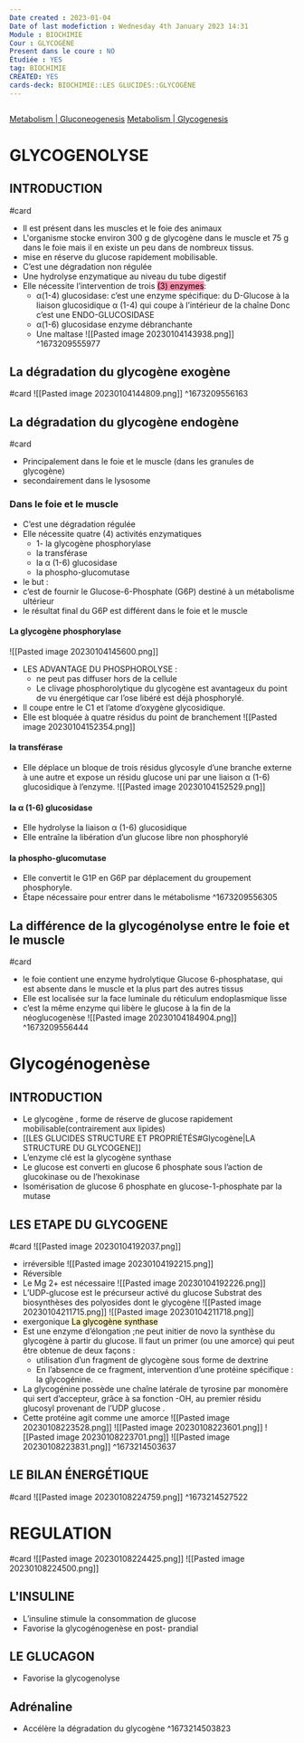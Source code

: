 ```yaml
---
Date created : 2023-01-04
Date of last modefiction : Wednesday 4th January 2023 14:31
Module : BIOCHIMIE
Cour : GLYCOGÈNE
Present dans le coure : NO
Étudiée : YES
tag: BIOCHIMIE 
CREATED: YES
cards-deck: BIOCHIMIE::LES GLUCIDES::GLYCOGÈNE
---
```

```toc
```
[Metabolism | Gluconeogenesis](https://youtu.be/YpV96faQOZc)
[Metabolism | Glycogenesis](https://youtu.be/zVGbd-df7Y8)

# GLYCOGENOLYSE
## INTRODUCTION 
#card 
- Il est présent dans les muscles et le foie des animaux
- L'organisme stocke environ 300 g de glycogène dans le muscle et 75 g dans le foie mais il en existe un peu dans de nombreux tissus.
- mise en réserve du glucose rapidement mobilisable.
- C’est une dégradation non régulée<mark style="background: #FF5582A6;"></mark>
- Une hydrolyse enzymatique au niveau du tube digestif
- Elle nécessite l’intervention de trois <mark style="background: #FF5582A6;">(3) enzymes</mark>:
	- α(1-4) glucosidase: c’est une enzyme spécifique: du D-Glucose à la liaison glucosidique α (1-4) qui coupe à l’intérieur de la chaîne Donc c’est une ENDO-GLUCOSIDASE 
	- α(1-6) glucosidase enzyme débranchante 
	-  Une maltase
![[Pasted image 20230104143938.png]] 
^1673209555977

## La dégradation du glycogène exogène
#card 
![[Pasted image 20230104144809.png]]
^1673209556163

## La dégradation du glycogène endogène
#card 
- Principalement dans le foie et le muscle (dans les granules de glycogène)
- secondairement dans le lysosome
### Dans le foie et le muscle
- C’est une dégradation régulée
- Elle nécessite quatre (4) activités enzymatiques
	- 1- la glycogène phosphorylase 
	- la transférase 
	- la α (1-6) glucosidase 
	- la phospho-glucomutase
- le but :
- c’est de fournir le Glucose-6-Phosphate (G6P) destiné à un métabolisme ultérieur
- le résultat final du G6P est différent dans le foie et le muscle
#### La glycogène phosphorylase
![[Pasted image 20230104145600.png]]
- LES ADVANTAGE DU PHOSPHOROLYSE : 
	- ne peut pas diffuser hors de la cellule
	- Le clivage phosphorolytique du glycogène est avantageux du point de vu énergétique car l’ose libéré est déjà phosphorylé.
- Il coupe entre le C1 et l’atome d’oxygène glycosidique.
- Elle est bloquée à quatre résidus du point de branchement
![[Pasted image 20230104152354.png]]
#### la transférase
- Elle déplace un bloque de trois résidus glycosyle d’une branche externe à une autre et expose un résidu glucose uni par une liaison α (1-6) glucosidique à l’enzyme.
![[Pasted image 20230104152529.png]]
#### la α (1-6) glucosidase
- Elle hydrolyse la liaison α (1-6) glucosidique
- Elle entraîne la libération d’un glucose libre non phosphorylé
#### la phospho-glucomutase
- Elle convertit le G1P en G6P par déplacement du groupement phosphoryle. 
- Étape nécessaire pour entrer dans le métabolisme
^1673209556305

## La différence de la glycogénolyse entre le foie et le muscle
#card 
- le foie contient une enzyme hydrolytique Glucose 6-phosphatase, qui est absente dans le muscle et la plus part des autres tissus
- Elle est localisée sur la face luminale du réticulum endoplasmique lisse
- c’est la même enzyme qui libère le glucose à la fin de la néoglucogenèse
![[Pasted image 20230104184904.png]]
^1673209556444

# Glycogénogenèse
## INTRODUCTION
- Le glycogène , forme de réserve de glucose rapidement mobilisable(contrairement aux lipides)
- [[LES GLUCIDES STRUCTURE ET PROPRIÉTÉS#Glycogène|LA STRUCTURE DU GLYCOGENE]]
- L’enzyme clé est la glycogène synthase
- Le glucose est converti en glucose 6 phosphate sous l’action de glucokinase ou de l’hexokinase
- Isomérisation de glucose 6 phosphate en glucose-1-phosphate par la mutase

## LES ETAPE DU GLYCOGENE
#card 
![[Pasted image 20230104192037.png]]
- irréversible
![[Pasted image 20230104192215.png]]
-  Réversible
- Le Mg 2+ est nécessaire
![[Pasted image 20230104192226.png]]
- L’UDP-glucose est le précurseur activé du glucose Substrat des biosynthèses des polyosides dont le glycogène
![[Pasted image 20230104211715.png]]
![[Pasted image 20230104211718.png]]
- exergonique
<mark style="background: #FFF3A3A6;">La glycogène synthase</mark>
- Est une enzyme d’élongation ;ne peut initier de novo la synthèse du glycogène à partir du glucose. Il faut un primer (ou une amorce) qui peut être obtenue de deux façons : 
	- utilisation d’un fragment de glycogène sous forme de dextrine 
	- En l’absence de ce fragment, intervention d’une protéine spécifique : la glycogénine.
- La glycogénine possède une chaîne latérale de tyrosine par monomère qui sert d’accepteur, grâce à sa fonction -OH, au premier résidu glucosyl provenant de l’UDP glucose .
- Cette protéine agit comme une amorce
![[Pasted image 20230108223528.png]]
![[Pasted image 20230108223601.png]]
![[Pasted image 20230108223701.png]]
![[Pasted image 20230108223831.png]]
^1673214503637

## LE BILAN ÉNERGÉTIQUE
#card 
![[Pasted image 20230108224759.png]]
^1673214527522


# REGULATION
#card 
![[Pasted image 20230108224425.png]]
![[Pasted image 20230108224500.png]]
## L'INSULINE 
- L’insuline stimule la consommation de glucose
- Favorise la glycogénogenèse en post- prandial
## LE GLUCAGON
- Favorise la glycogenolyse
## Adrénaline
- Accélère la dégradation du glycogène
^1673214503823
